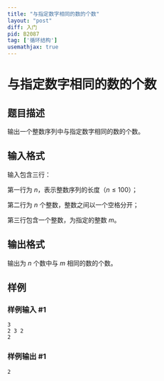 ```yaml
---
title: "与指定数字相同的数的个数"
layout: "post"
diff: 入门
pid: B2087
tag: ['循环结构']
usemathjax: true
---
```


# 与指定数字相同的数的个数
## 题目描述

输出一个整数序列中与指定数字相同的数的个数。
## 输入格式

输入包含三行：

第一行为 $n$，表示整数序列的长度（$n\le100$）；

第二行为 $n$ 个整数，整数之间以一个空格分开；

第三行包含一个整数，为指定的整数 $m$。 
## 输出格式

输出为 $n$ 个数中与 $m$ 相同的数的个数。
## 样例

### 样例输入 #1
```
3
2 3 2
2
```
### 样例输出 #1
```
2
```
